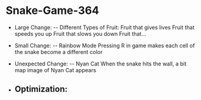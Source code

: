 # Snake-Game-364

- Large Change:
    -- Different Types of Fruit:
        Fruit that gives lives
        Fruit that speeds you up
        Fruit that slows you down
        Fruit that...

- Small Change:
    -- Rainbow Mode
          Pressing R in game makes each cell of the snake become a different color
- Unexpected Change:
    -- Nyan Cat
          When the snake hits the wall, a bit map image of Nyan Cat appears

- Optimization:
    -- 
